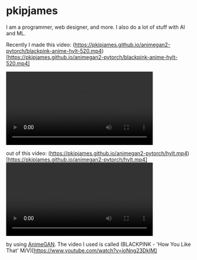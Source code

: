 pkipjames
=========
I am a programmer, web designer, and more. I also do a lot of stuff with AI and ML.

Recently I made this video:
(https://pkipjames.github.io/animegan2-pytorch/blackpink-anime-hylt-520.mp4)[https://pkipjames.github.io/animegan2-pytorch/blackpink-anime-hylt-520.mp4]

<video controls="true" src="https://pkipjames.github.io/animegan2-pytorch/blackpink-anime-hylt-520.mp4" height="200"></video>

out of this video:
(https://pkipjames.github.io/animegan2-pytorch/hylt.mp4)[https://pkipjames.github.io/animegan2-pytorch/hylt.mp4]
<video controls="true" src="https://pkipjames.github.io/animegan2-pytorch/hylt.mp4" height="200"></video>

by using [AnimeGAN](https://github.com/TachibanaYoshino/AnimeGANv2). The video I used is called (BLACKPINK - 'How You Like That' M/V)[https://www.youtube.com/watch?v=ioNng23DkIM]
